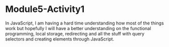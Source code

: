 # Module5-Activity1
In JavaScript, I am having a hard time understanding how most of the things work but hopefully I will have a better understanding on the functional programming, local storage, redirecting and all the stuff with query selectors and creating elements through JavaScript.